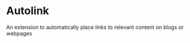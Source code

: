 Autolink
========

An extension to automatically place links to relevant content on blogs or webpages
